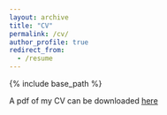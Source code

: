 ```yaml
---
layout: archive
title: "CV"
permalink: /cv/
author_profile: true
redirect_from:
  - /resume
---
```


{% include base_path %}

A pdf of my CV can be downloaded <u>[here](http://jasonbertram.github.io/files/bertram_cv.pdf)</u>